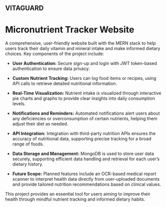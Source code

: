 ## VITAGUARD
# Micronutrient Tracker Website

A comprehensive, user-friendly website built with the MERN stack to help users track their daily vitamin and mineral intake and make informed dietary choices. Key components of the project include:

- **User Authentication:** Secure sign-up and login with JWT token-based authentication to ensure data privacy.
  
- **Custom Nutrient Tracking:** Users can log food items or recipes, using API calls to retrieve detailed nutritional information.

- **Real-Time Visualization:** Nutrient intake is visualized through interactive pie charts and graphs to provide clear insights into daily consumption levels.

- **Notifications and Reminders:** Automated notifications alert users about any deficiencies or overconsumption of certain nutrients, helping them adjust their diet as needed.

- **API Integration:** Integration with third-party nutrition APIs ensures the accuracy of nutritional data, supporting precise tracking for a broad range of foods.

- **Data Storage and Management:** MongoDB is used to store user data securely, supporting efficient data handling and retrieval for each user’s dietary history.

- **Future Scope:** Planned features include an OCR-based medical report scanner to interpret health data directly from user-uploaded documents and provide tailored nutrition recommendations based on clinical values.

This project provides an essential tool for users aiming to improve their health through mindful nutrient tracking and informed dietary habits.
